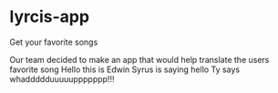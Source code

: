 # lyrcis-app
Get your favorite songs

Our team decided to make an app that would help translate the users favorite song
Hello this is Edwin
Syrus is saying hello
Ty says whaddddduuuuuppppppp!!!
